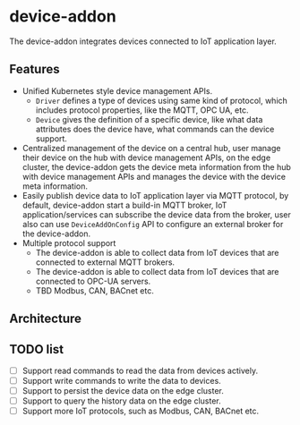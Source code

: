 # device-addon

The device-addon integrates devices connected to IoT application layer.

## Features

- Unified Kubernetes style device management APIs.
    - `Driver` defines a type of devices using same kind of protocol, which includes protocol properties, like the MQTT, OPC UA, etc.
    - `Device` gives the definition of a specific device, like what data attributes does the device have, what commands can the device support.
- Centralized management of the device on a central hub, user manage their device on the hub with device management APIs, on the edge cluster, the device-addon gets the device meta information from the hub with device management APIs and manages the device with the device meta information.
- Easily publish device data to IoT application layer via MQTT protocol, by default, device-addon start a build-in MQTT broker, IoT application/services can subscribe the device data from the broker, user also can use `DeviceAddOnConfig` API to configure an external broker for the device-addon.
- Multiple protocol support
    - The device-addon is able to collect data from IoT devices that are connected to external MQTT brokers.
    - The device-addon is able to collect data from IoT devices that are connected to OPC-UA servers.
    - TBD Modbus, CAN, BACnet etc.

## Architecture

## TODO list

- [ ] Support read commands to read the data from devices actively.
- [ ] Support write commands to write the data to devices.
- [ ] Support to persist the device data on the edge cluster.
- [ ] Support to query the history data on the edge cluster.
- [ ] Support more IoT protocols, such as Modbus, CAN, BACnet etc.
